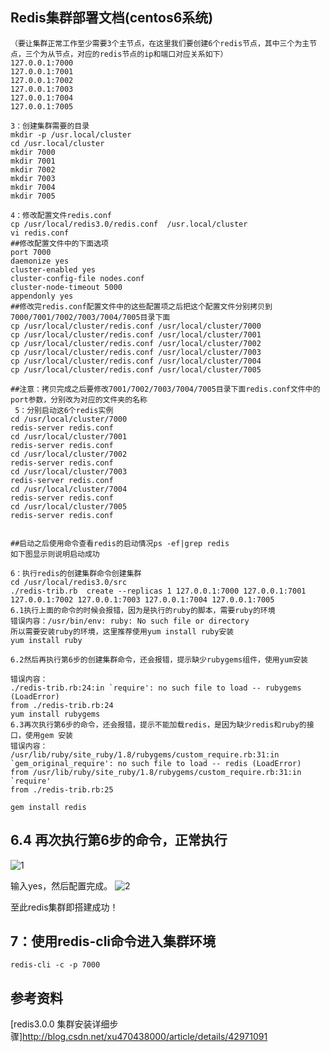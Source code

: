 Redis集群部署文档(centos6系统)
---
``` shell
（要让集群正常工作至少需要3个主节点，在这里我们要创建6个redis节点，其中三个为主节点，三个为从节点，对应的redis节点的ip和端口对应关系如下）
127.0.0.1:7000
127.0.0.1:7001
127.0.0.1:7002
127.0.0.1:7003
127.0.0.1:7004
127.0.0.1:7005

3：创建集群需要的目录
mkdir -p /usr.local/cluster
cd /usr.local/cluster
mkdir 7000
mkdir 7001
mkdir 7002
mkdir 7003
mkdir 7004
mkdir 7005
 
4：修改配置文件redis.conf
cp /usr/local/redis3.0/redis.conf  /usr.local/cluster
vi redis.conf
##修改配置文件中的下面选项
port 7000
daemonize yes
cluster-enabled yes
cluster-config-file nodes.conf
cluster-node-timeout 5000
appendonly yes
##修改完redis.conf配置文件中的这些配置项之后把这个配置文件分别拷贝到7000/7001/7002/7003/7004/7005目录下面
cp /usr/local/cluster/redis.conf /usr/local/cluster/7000
cp /usr/local/cluster/redis.conf /usr/local/cluster/7001
cp /usr/local/cluster/redis.conf /usr/local/cluster/7002
cp /usr/local/cluster/redis.conf /usr/local/cluster/7003
cp /usr/local/cluster/redis.conf /usr/local/cluster/7004
cp /usr/local/cluster/redis.conf /usr/local/cluster/7005
 
##注意：拷贝完成之后要修改7001/7002/7003/7004/7005目录下面redis.conf文件中的port参数，分别改为对应的文件夹的名称
 5：分别启动这6个redis实例
cd /usr/local/cluster/7000
redis-server redis.conf
cd /usr/local/cluster/7001
redis-server redis.conf
cd /usr/local/cluster/7002
redis-server redis.conf
cd /usr/local/cluster/7003
redis-server redis.conf
cd /usr/local/cluster/7004
redis-server redis.conf
cd /usr/local/cluster/7005
redis-server redis.conf
 
 
##启动之后使用命令查看redis的启动情况ps -ef|grep redis
如下图显示则说明启动成功
 
6：执行redis的创建集群命令创建集群
cd /usr/local/redis3.0/src
./redis-trib.rb  create --replicas 1 127.0.0.1:7000 127.0.0.1:7001 127.0.0.1:7002 127.0.0.1:7003 127.0.0.1:7004 127.0.0.1:7005
6.1执行上面的命令的时候会报错，因为是执行的ruby的脚本，需要ruby的环境
错误内容：/usr/bin/env: ruby: No such file or directory
所以需要安装ruby的环境，这里推荐使用yum install ruby安装
yum install ruby
 
6.2然后再执行第6步的创建集群命令，还会报错，提示缺少rubygems组件，使用yum安装
 
错误内容：
./redis-trib.rb:24:in `require': no such file to load -- rubygems (LoadError)
from ./redis-trib.rb:24
yum install rubygems
6.3再次执行第6步的命令，还会报错，提示不能加载redis，是因为缺少redis和ruby的接口，使用gem 安装
错误内容：
/usr/lib/ruby/site_ruby/1.8/rubygems/custom_require.rb:31:in `gem_original_require': no such file to load -- redis (LoadError)
from /usr/lib/ruby/site_ruby/1.8/rubygems/custom_require.rb:31:in `require'
from ./redis-trib.rb:25
 
gem install redis
```
6.4 再次执行第6步的命令，正常执行
---
![1](http://img.blog.csdn.net/20150121173116437?watermark/2/text/aHR0cDovL2Jsb2cuY3Nkbi5uZXQveHU0NzA0MzgwMDA=/font/5a6L5L2T/fontsize/400/fill/I0JBQkFCMA==/dissolve/70/gravity/Center)

输入yes，然后配置完成。
![2](http://img.blog.csdn.net/20150121173132250?watermark/2/text/aHR0cDovL2Jsb2cuY3Nkbi5uZXQveHU0NzA0MzgwMDA=/font/5a6L5L2T/fontsize/400/fill/I0JBQkFCMA==/dissolve/70/gravity/Center)

至此redis集群即搭建成功！

7：使用redis-cli命令进入集群环境
---
``` shell
redis-cli -c -p 7000
```
参考资料
---
[redis3.0.0 集群安装详细步骤]http://blog.csdn.net/xu470438000/article/details/42971091
